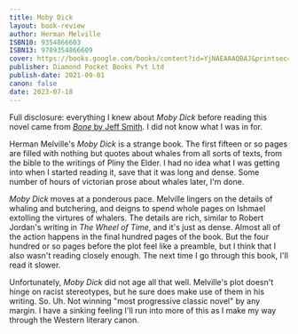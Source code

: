 ```yaml
---
title: Moby Dick
layout: book-review
author: Herman Melville
ISBN10: 9354866603
ISBN13: 9789354866609
cover: https://books.google.com/books/content?id=YjNAEAAAQBAJ&printsec=frontcover&img=1&zoom=1&edge=curl&source=gbs_api
publisher: Diamond Pocket Books Pvt Ltd
publish-date: 2021-09-01
canon: false
date: 2023-07-18
---
```

Full disclosure: everything I knew about *Moby Dick* before reading this novel came from [*Bone* by Jeff Smith](https://www.boneville.com/).
I did not know what I was in for.

Herman Melville's *Moby Dick* is a strange book.
The first fifteen or so pages are filled with nothing but quotes about whales from all sorts of texts, from the bible to the writings of Pliny the Elder.
I had no idea what I was getting into when I started reading it, save that it was long and dense.
Some number of hours of victorian prose about whales later, I'm done.

*Moby Dick* moves at a ponderous pace.
Melville lingers on the details of whaling and butchering, and deigns to spend whole pages on Ishmael extolling the virtures of whalers.
The details are rich, similar to Robert Jordan's writing in *The Wheel of Time*, and it's just as dense.
Almost all of the action happens in the final hundred pages of the book.
But the four hundred or so pages before the plot feel like a preamble, but I think that I also wasn't reading closely enough.
The next time I go through this book, I'll read it slower.

Unfortunately, *Moby Dick* did not age all that well.
Melville's plot doesn't hinge on racist stereotypes, but he sure does make use of them in his writing.
So. Uh. Not winning "most progressive classic novel" by any margin.
I have a sinking feeling I'll run into more of this as I make my way through the Western literary canon.